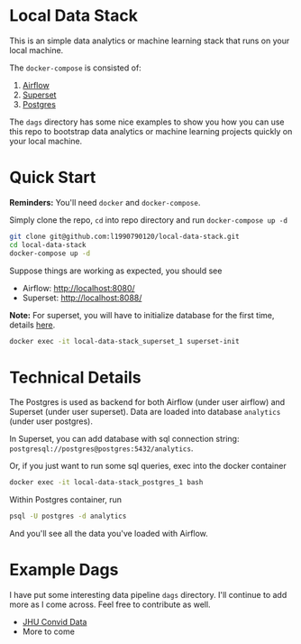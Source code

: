 # Local Data Stack

This is an simple data analytics or machine learning stack that runs on your
local machine.

The `docker-compose` is consisted of:

1. [Airflow](https://airflow.apache.org/)
2. [Superset](https://superset.apache.org/)
3. [Postgres](https://www.postgresql.org/)

The `dags` directory has some nice examples to show you how you can use this 
repo to bootstrap data analytics or machine learning projects quickly on your
local machine.

# Quick Start

**Reminders:** You'll need `docker` and `docker-compose`.

Simply clone the repo, `cd` into repo directory and run `docker-compose up -d`

```bash
git clone git@github.com:l1990790120/local-data-stack.git
cd local-data-stack
docker-compose up -d
```

Suppose things are working as expected, you should see
- Airflow: [http://localhost:8080/](http://localhost:8080/)
- Superset: [http://localhost:8088/](http://localhost:8088/)

**Note:** For superset, you will have to initialize database for the first time, details [here](https://github.com/amancevice/docker-superset#database-initialization).

```bash
docker exec -it local-data-stack_superset_1 superset-init
```

# Technical Details

The Postgres is used as backend for both Airflow (under user airflow) and Superset (under user superset). Data are loaded into database `analytics` (under user postgres).

In Superset, you can add database with sql connection string: `postgresql://postgres@postgres:5432/analytics`.

Or, if you just want to run some sql queries, exec into the docker container

```bash
docker exec -it local-data-stack_postgres_1 bash
```

Within Postgres container, run

```bash
psql -U postgres -d analytics
```

And you'll see all the data you've loaded with Airflow.

# Example Dags

I have put some interesting data pipeline `dags` directory. I'll continue to add more as I come across. Feel free to contribute as well.

- [JHU Convid Data](https://github.com/l1990790120/local-data-stack/blob/master/dags/convid_example.py)
- More to come
